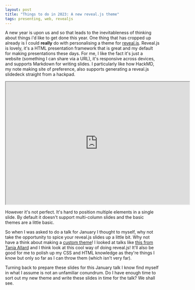 ```yaml
---
layout: post
title: "Things to do in 2023: A new reveal.js theme"
tags: presenting, web, revealjs
---
```


A new year is upon us and so that leads to the inevitableness of thinking about things i'd like to get done this year.
One thing that has cropped up already is I could **really** do with personalising a theme for [reveal.js](https://revealjs.com/). 
Reveal.js is lovely, it's a HTML presentation framework that is great and my default for making presentations these days.
For me, I like the fact it's just a website (something I can share via a URL), it's responsive across devices, and supports Markdown for writing slides. 
I particularly like how HackMD, my note making site of preference, also supports generating a reveal.js slidedeck straight from a hackpad.

<iframe src="https://hackmd.io/@sparrow0hawk/it-xmas-talk" title="IT Christmas Techtalk 2023 via revealjs and hackmd" height="400" width="600"></iframe>

However it's not perfect.
It's hard to position multiple elements in a single slide. 
By default it doesn't support multi-column slides and the basic themes are a little basic.

So when I was asked to do a talk for January I thought to myself, why not take the opportunity to spice your reveal.js slides up a little bit.
Why not have a think about making a [custom theme](https://github.com/hakimel/reveal.js/blob/master/css/theme/README.md)! 
I looked at talks like [this from Tania Allard](https://trallard.github.io/Talks/2019-05-csvconf) and I think look at this cool way of doing reveal.js!
It'll also be good for me to polish up my CSS and HTML knowledge as they're things I know but only so far as I can throw them (which isn't very far).

Turning back to prepare these slides for this January talk I know find myself in what I assume is not an unfamiliar conundrum. 
Do I have enough time to sort out my new theme and write these slides in time for the talk?
We shall see.
